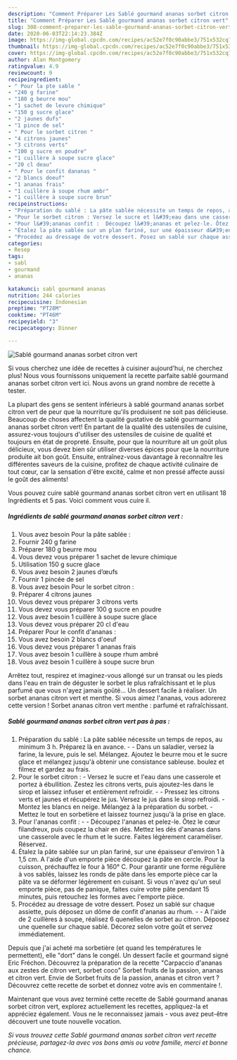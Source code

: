 ```yaml
---
description: "Comment Préparer Les Sablé gourmand ananas sorbet citron vert"
title: "Comment Préparer Les Sablé gourmand ananas sorbet citron vert"
slug: 308-comment-preparer-les-sable-gourmand-ananas-sorbet-citron-vert
date: 2020-06-03T22:14:23.384Z
image: https://img-global.cpcdn.com/recipes/ac52e7f0c90abbe3/751x532cq70/sable-gourmand-ananas-sorbet-citron-vert-photo-principale-de-la-recette.jpg
thumbnail: https://img-global.cpcdn.com/recipes/ac52e7f0c90abbe3/751x532cq70/sable-gourmand-ananas-sorbet-citron-vert-photo-principale-de-la-recette.jpg
cover: https://img-global.cpcdn.com/recipes/ac52e7f0c90abbe3/751x532cq70/sable-gourmand-ananas-sorbet-citron-vert-photo-principale-de-la-recette.jpg
author: Alan Montgomery
ratingvalue: 4.9
reviewcount: 9
recipeingredient:
- " Pour la pte sable "
- "240 g farine"
- "180 g beurre mou"
- "1 sachet de levure chimique"
- "150 g sucre glace"
- "2 jaunes dufs"
- "1 pince de sel"
- " Pour le sorbet citron "
- "4 citrons jaunes"
- "3 citrons verts"
- "100 g sucre en poudre"
- "1 cuillère à soupe sucre glace"
- "20 cl deau"
- " Pour le confit dananas "
- "2 blancs doeuf"
- "1 ananas frais"
- "1 cuillère à soupe rhum ambr"
- "1 cuillère à soupe sucre brun"
recipeinstructions:
- "Préparation du sablé : La pâte sablée nécessite un temps de repos, au minimum 3 h. Préparez là en avance.  Dans un saladier, versez la farine, la levure, puis le sel. Mélangez. Ajoutez le beurre mou et le sucre glace et mélangez jusqu&#39;à obtenir une consistance sableuse. boulez et filmez et gardez au frais."
- "Pour le sorbet citron : Versez le sucre et l&#39;eau dans une casserole et portez à ébullition. Zestez les citrons verts, puis ajoutez-les dans le sirop et laissez infuser et entièrement refroidir.  Pressez les citrons verts et jaunes et récupérez le jus. Versez le jus dans le sirop refroidi. Montez les blancs en neige. Mélangez à la préparation du sorbet. Mettez le tout en sorbetière et laissez tournez jusqu&#39;à la prise en glace."
- "Pour l&#39;ananas confit :  Découpez l&#39;ananas et pelez-le. Ôtez le cœur filandreux, puis coupez la chair en dés. Mettez les dés d&#39;ananas dans une casserole avec le rhum et le sucre. Faites légèrement caraméliser. Réservez."
- "Étalez la pâte sablée sur un plan fariné, sur une épaisseur d&#39;environ 1 à 1,5 cm. A l&#39;aide d&#39;un emporte pièce découpez la pâte en cercle. Pour la cuisson, préchauffez le four à 160° C. Pour garantir une forme régulière à vos sablés, laissez les ronds de pâte dans les emporte pièce car la pâte va se déformer légèrement en cuisant. Si vous n&#39;avez qu&#39;un seul emporte pièce, pas de panique, faites cuire votre pâte pendant 15 minutes, puis retouchez les formes avec l&#39;emporte pièce."
- "Procédez au dressage de votre dessert. Posez un sablé sur chaque assiette, puis déposez un dôme de confit d&#39;ananas au rhum.  A l&#39;aide de 2 cuillères à soupe, réalisez 6 quenelles de sorbet au citron. Déposez une quenelle sur chaque sablé. Décorez selon votre goût et servez immédiatement."
categories:
- Resep
tags:
- sabl
- gourmand
- ananas

katakunci: sabl gourmand ananas 
nutrition: 244 calories
recipecuisine: Indonesian
preptime: "PT28M"
cooktime: "PT46M"
recipeyield: "3"
recipecategory: Dinner

---
```



![Sablé gourmand ananas sorbet citron vert](https://img-global.cpcdn.com/recipes/ac52e7f0c90abbe3/751x532cq70/sable-gourmand-ananas-sorbet-citron-vert-photo-principale-de-la-recette.jpg)

Si vous cherchez une idée de recettes à cuisiner aujourd'hui, ne cherchez plus! Nous vous fournissons uniquement la recette parfaite sablé gourmand ananas sorbet citron vert ici. Nous avons un grand nombre de recette à tester.

La plupart des gens se sentent inférieurs à sablé gourmand ananas sorbet citron vert de peur que la nourriture qu'ils produisent ne soit pas délicieuse. Beaucoup de choses affectent la qualité gustative de sablé gourmand ananas sorbet citron vert! En partant de la qualité des ustensiles de cuisine, assurez-vous toujours d'utiliser des ustensiles de cuisine de qualité et toujours en état de propreté. Ensuite, pour que la nourriture ait un goût plus délicieux, vous devez bien sûr utiliser diverses épices pour que la nourriture produite ait bon goût. Ensuite, entraînez-vous davantage à reconnaître les différentes saveurs de la cuisine, profitez de chaque activité culinaire de tout cœur, car la sensation d'être excité, calme et non pressé affecte aussi le goût des aliments!

<!--inarticleads1-->

Vous pouvez cuire sablé gourmand ananas sorbet citron vert en utilisant 18 Ingrédients et 5 pas. Voici comment vous cuire il.

##### Ingrédients de sablé gourmand ananas sorbet citron vert :

1. Vous avez besoin  Pour la pâte sablée :
1. Fournir 240 g farine
1. Préparer 180 g beurre mou
1. Vous devez vous préparer 1 sachet de levure chimique
1. Utilisation 150 g sucre glace
1. Vous avez besoin 2 jaunes d’œufs
1. Fournir 1 pincée de sel
1. Vous avez besoin  Pour le sorbet citron :
1. Préparer 4 citrons jaunes
1. Vous devez vous préparer 3 citrons verts
1. Vous devez vous préparer 100 g sucre en poudre
1. Vous avez besoin 1 cuillère à soupe sucre glace
1. Vous devez vous préparer 20 cl d&#39;eau
1. Préparer  Pour le confit d&#39;ananas :
1. Vous avez besoin 2 blancs d&#39;oeuf
1. Vous devez vous préparer 1 ananas frais
1. Vous avez besoin 1 cuillère à soupe rhum ambré
1. Vous avez besoin 1 cuillère à soupe sucre brun


Arrêtez tout, respirez et imaginez-vous allongé sur un transat ou les pieds dans l&#39;eau en train de déguster le sorbet le plus rafraîchissant et le plus parfumé que vous n&#39;ayez jamais goûté… Un dessert facile à réaliser. Un sorbet ananas citron vert et menthe. Si vous aimez l&#39;ananas, vous adorerez cette version ! Sorbet ananas citron vert menthe : parfumé et rafraîchissant. 

<!--inarticleads2-->

##### Sablé gourmand ananas sorbet citron vert pas à pas :

1. Préparation du sablé : La pâte sablée nécessite un temps de repos, au minimum 3 h. Préparez là en avance. -  - Dans un saladier, versez la farine, la levure, puis le sel. Mélangez. Ajoutez le beurre mou et le sucre glace et mélangez jusqu&#39;à obtenir une consistance sableuse. boulez et filmez et gardez au frais.
1. Pour le sorbet citron : - Versez le sucre et l&#39;eau dans une casserole et portez à ébullition. Zestez les citrons verts, puis ajoutez-les dans le sirop et laissez infuser et entièrement refroidir. -  - Pressez les citrons verts et jaunes et récupérez le jus. Versez le jus dans le sirop refroidi. - Montez les blancs en neige. Mélangez à la préparation du sorbet. - Mettez le tout en sorbetière et laissez tournez jusqu&#39;à la prise en glace.
1. Pour l&#39;ananas confit : -  - Découpez l&#39;ananas et pelez-le. Ôtez le cœur filandreux, puis coupez la chair en dés. Mettez les dés d&#39;ananas dans une casserole avec le rhum et le sucre. Faites légèrement caraméliser. Réservez.
1. Étalez la pâte sablée sur un plan fariné, sur une épaisseur d&#39;environ 1 à 1,5 cm. A l&#39;aide d&#39;un emporte pièce découpez la pâte en cercle. Pour la cuisson, préchauffez le four à 160° C. Pour garantir une forme régulière à vos sablés, laissez les ronds de pâte dans les emporte pièce car la pâte va se déformer légèrement en cuisant. Si vous n&#39;avez qu&#39;un seul emporte pièce, pas de panique, faites cuire votre pâte pendant 15 minutes, puis retouchez les formes avec l&#39;emporte pièce.
1. Procédez au dressage de votre dessert. Posez un sablé sur chaque assiette, puis déposez un dôme de confit d&#39;ananas au rhum. -  - A l&#39;aide de 2 cuillères à soupe, réalisez 6 quenelles de sorbet au citron. Déposez une quenelle sur chaque sablé. Décorez selon votre goût et servez immédiatement.


Depuis que j&#39;ai acheté ma sorbetière (et quand les températures le permettent), elle &#34;dort&#34; dans le congél. Un dessert facile et gourmand signé Eric Fréchon. Découvrez la préparation de la recette &#34;Carpaccio d&#39;ananas aux zestes de citron vert, sorbet coco&#34; Sorbet fruits de la passion, ananas et citron vert. Envie de Sorbet fruits de la passion, ananas et citron vert ? Découvrez cette recette de sorbet et donnez votre avis en commentaire !. 

<!--inarticleads1-->

<p>
Maintenant que vous avez terminé cette recette de Sablé gourmand ananas sorbet citron vert, explorez actuellement les recettes, appliquez-la et appréciez également. Vous ne le reconnaissez jamais - vous avez peut-être découvert une toute nouvelle vocation.
</p>

<p>
<i>Si vous trouvez cette Sablé gourmand ananas sorbet citron vert recette précieuse, partagez-la avec vos bons amis ou votre famille, merci et bonne chance.</i>
</p>
